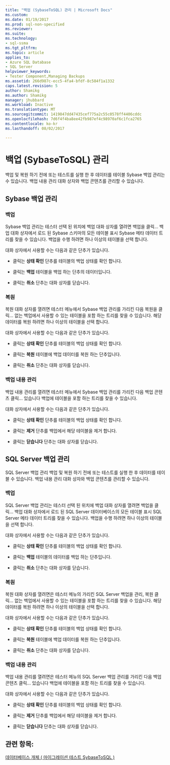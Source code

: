 ```yaml
---
title: "백업 (SybaseToSQL) 관리 | Microsoft Docs"
ms.custom: 
ms.date: 01/19/2017
ms.prod: sql-non-specified
ms.reviewer: 
ms.suite: 
ms.technology:
- sql-ssma
ms.tgt_pltfrm: 
ms.topic: article
applies_to:
- Azure SQL Database
- SQL Server
helpviewer_keywords:
- Tester Component,Managing Backups
ms.assetid: 266d987c-ecc5-4fa4-bfdf-8c584f1a1332
caps.latest.revision: 5
author: Shamikg
ms.author: Shamikg
manager: jhubbard
ms.workload: Inactive
ms.translationtype: MT
ms.sourcegitcommit: 1419847dd47435cef775a2c55c0578ff4406cddc
ms.openlocfilehash: 7d6f4f4ba8ee42fb987ef4c98970af6c1fca2765
ms.contentlocale: ko-kr
ms.lasthandoff: 08/02/2017

---
```

# <a name="managing-backups-sybasetosql"></a>백업 (SybaseToSQL) 관리
백업 및 복원 하기 전에 또는 테스트를 실행 한 후 데이터를 테이블 Sybase 백업 관리는 수 있습니다. 백업 내용 관리 대화 상자와 백업 콘텐츠를 관리할 수 있습니다.  
  
## <a name="sybase-backup-management"></a>Sybase 백업 관리  
  
### <a name="backup"></a>백업  
Sybase 백업 관리는 테스터 선택 된 위치에 백업 대화 상자를 열려면 백업을 클릭... 백업 대화 상자에서 로드 된 Sybase 스키마의 모든 테이블 표시 Sybase 메타 데이터 트리를 찾을 수 있습니다. 백업을 수행 하려면 하나 이상의 테이블을 선택 합니다.  
  
대화 상자에서 사용할 수는 다음과 같은 단추가 있습니다.  
  
-   클릭는 **상태 확인** 단추를 테이블의 백업 상태를 확인 합니다.  
  
-   클릭는 **백업** 테이블을 백업 하는 단추의 데이터입니다.  
  
-   클릭는 **취소** 단추는 대화 상자를 닫습니다.  
  
### <a name="restore"></a>복원  
복원 대화 상자를 열려면 테스터 메뉴에서 Sybase 백업 관리를 가리킨 다음 복원을 클릭... 없는 백업에서 사용할 수 있는 테이블을 포함 하는 트리를 찾을 수 있습니다. 해당 데이터를 복원 하려면 하나 이상의 테이블을 선택 합니다.  
  
대화 상자에서 사용할 수는 다음과 같은 단추가 있습니다.  
  
-   클릭는 **상태 확인** 단추를 테이블의 백업 상태를 확인 합니다.  
  
-   클릭는 **복원** 테이블에 백업 데이터를 복원 하는 단추입니다.  
  
-   클릭는 **취소** 단추는 대화 상자를 닫습니다.  
  
### <a name="managing-backup-contents"></a>백업 내용 관리  
백업 내용 관리를 열려면 테스터 메뉴에서 Sybase 백업 관리를 가리킨 다음 백업 콘텐츠 클릭... 있습니다 백업에 테이블을 포함 하는 트리를 찾을 수 있습니다.  
  
대화 상자에서 사용할 수는 다음과 같은 단추가 있습니다.  
  
-   클릭는 **상태 확인** 단추를 테이블의 백업 상태를 확인 합니다.  
  
-   클릭는 **제거** 단추를 백업에서 해당 테이블을 제거 합니다.  
  
-   클릭는 **닫습니다** 단추는 대화 상자를 닫습니다.  
  
## <a name="sql-server-backup-management"></a>SQL Server 백업 관리  
SQL Server 백업 관리 백업 및 복원 하기 전에 또는 테스트를 실행 한 후 데이터를 테이블 수 있습니다. 백업 내용 관리 대화 상자와 백업 콘텐츠를 관리할 수 있습니다.  
  
### <a name="backup"></a>백업  
SQL Server 백업 관리는 테스터 선택 된 위치에 백업 대화 상자를 열려면 백업을 클릭... 백업 대화 상자에서 로드 된 SQL Server 데이터베이스의 모든 테이블 표시 SQL Server 메타 데이터 트리를 찾을 수 있습니다. 백업을 수행 하려면 하나 이상의 테이블을 선택 합니다.  
  
대화 상자에서 사용할 수는 다음과 같은 단추가 있습니다.  
  
-   클릭는 **상태 확인** 단추를 테이블의 백업 상태를 확인 합니다.  
  
-   클릭는 **백업** 테이블의 데이터를 백업 하는 단추입니다.  
  
-   클릭는 **취소** 단추는 대화 상자를 닫습니다.  
  
### <a name="restore"></a>복원  
복원 대화 상자를 열려면은 테스터 메뉴의 가리킨 SQL Server 백업을 관리, 복원 클릭... 없는 백업에서 사용할 수 있는 테이블을 포함 하는 트리를 찾을 수 있습니다. 해당 데이터를 복원 하려면 하나 이상의 테이블을 선택 합니다.  
  
대화 상자에서 사용할 수는 다음과 같은 단추가 있습니다.  
  
-   클릭는 **상태 확인** 단추를 테이블의 백업 상태를 확인 합니다.  
  
-   클릭는 **복원** 테이블에 백업 데이터를 복원 하는 단추입니다.  
  
-   클릭는 **취소** 단추는 대화 상자를 닫습니다.  
  
### <a name="managing-backup-contents"></a>백업 내용 관리  
백업 내용 관리를 열려면은 테스터 메뉴의 SQL Server 백업 관리를 가리킨 다음 백업 콘텐츠 클릭... 있습니다 백업에 테이블을 포함 하는 트리를 찾을 수 있습니다.  
  
대화 상자에서 사용할 수는 다음과 같은 단추가 있습니다.  
  
-   클릭는 **상태 확인** 단추를 테이블의 백업 상태를 확인 합니다.  
  
-   클릭는 **제거** 단추를 백업에서 해당 테이블을 제거 합니다.  
  
-   클릭는 **닫습니다** 단추는 대화 상자를 닫습니다.  
  
## <a name="see-also"></a>관련 항목:  
[데이터베이스 개체 &#40; 마이그레이션 테스트 SybaseToSQL &#41;](../../ssma/sybase/testing-migrated-database-objects-sybasetosql.md)  
  

